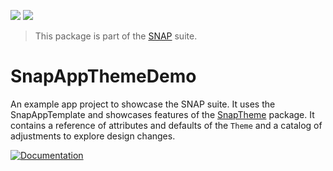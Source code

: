 <!-- Copy badges from SPI -->
[![](https://img.shields.io/endpoint?url=https%3A%2F%2Fswiftpackageindex.com%2Fapi%2Fpackages%2Fsimonnickel%2Fsnap-app-theme-demo%2Fbadge%3Ftype%3Dplatforms)](https://swiftpackageindex.com/simonnickel/snap-app-theme-demo)
[![](https://img.shields.io/endpoint?url=https%3A%2F%2Fswiftpackageindex.com%2Fapi%2Fpackages%2Fsimonnickel%2Fsnap-app-theme-demo%2Fbadge%3Ftype%3Dswift-versions)](https://swiftpackageindex.com/simonnickel/snap-app-theme-demo) 

> This package is part of the [SNAP](https://github.com/simonnickel/snap-abstract) suite.


# SnapAppThemeDemo

An example app project to showcase the SNAP suite. It uses the SnapAppTemplate and showcases features of the [SnapTheme](https://github.com/simonnickel/snap-theme) package. It contains a reference of attributes and defaults of the `Theme` and a catalog of adjustments to explore design changes.


[![Documentation][documentation badge]][documentation] 

[documentation]: https://swiftpackageindex.com/simonnickel/snap-app-theme-demo/main/documentation/snap-app-theme-demo
[documentation badge]: https://img.shields.io/badge/Documentation-DocC-blue

